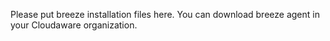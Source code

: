 Please put breeze installation files here. You can download breeze agent in your Cloudaware organization.
